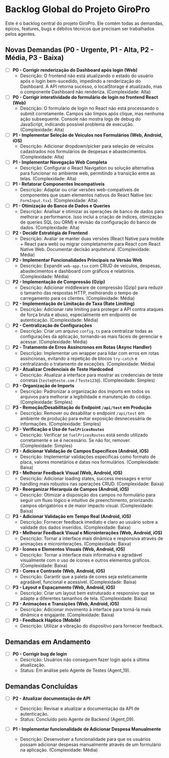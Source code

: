 # Backlog Global do Projeto GiroPro

<!-- ATENÇÃO: Não modifique ou remova este cabeçalho e a estrutura geral deste arquivo. Ele é essencial para o funcionamento do sistema.

**Instruções Importantes:**
1.  **Não Deletar Tarefas:** Nenhuma tarefa deve ser deletada deste backlog. Se uma tarefa não for mais relevante, marque-a como 'Cancelada' e adicione uma justificativa.
2.  **Requisitos para Tarefas Concluídas:** Para que uma tarefa seja considerada 'Concluída' (marcada com [x]), é obrigatório incluir as seguintes informações:
    *   **Arquivos Afetados:** Listar quais arquivos foram editados, criados ou removidos.
    *   **Data de Conclusão:** Registrar a data em que a tarefa foi finalizada.

Novas demandas devem ser adicionadas na seção apropriada. -->

Este é o backlog central do projeto GiroPro. Ele contém todas as demandas, épicos, features, bugs e débitos técnicos que precisam ser trabalhados pelos agentes.

## Novas Demandas (P0 - Urgente, P1 - Alta, P2 - Média, P3 - Baixa)

- [ ] **P0 - Corrigir renderização do Dashboard após login (Web)**
  - Descrição: O frontend não está atualizando o estado do usuário após o login bem-sucedido, impedindo a renderização do Dashboard. A API retorna sucesso, o localStorage é atualizado, mas o componente Dashboard não renderiza. (Complexidade: Alta)
- [ ] **P0 - Corrigir interatividade do formulário de login no frontend React (Web)**
  - Descrição: O formulário de login no React não está processando o submit corretamente. Campos são limpos após clique, mas nenhuma ação subsequente. Console não mostra logs de debug do JavaScript, indicando possível problema de execução. (Complexidade: Alta)
- [ ] **P1 - Implementar Seleção de Veículos nos Formulários (Web, Android, iOS)**
  - Descrição: Adicionar dropdown/picker para seleção de veículos cadastrados nos formulários de despesas e abastecimentos. (Complexidade: Alta)
- [ ] **P1 - Implementar Navegação Web Completa**
  - Descrição: Configurar o React Navigation ou solução alternativa para funcionar no ambiente web, permitindo a transição entre as telas. (Complexidade: Alta)
- [ ] **P1 - Refatorar Componentes Incompatíveis**
  - Descrição: Adaptar ou criar versões web-compatíveis de componentes que usam elementos nativos do React Native (ex: `FormInput.tsx`). (Complexidade: Alta)
- [ ] **P1 - Otimização do Banco de Dados e Queries**
  - Descrição: Analisar e otimizar as operações de banco de dados para melhorar a performance. Isso inclui a criação de índices, otimização de queries SQL (ou ORM) e revisão da configuração do banco de dados. (Complexidade: Alta)
- [ ] **P2 - Decidir Estratégia de Frontend**
  - Descrição: Avaliar se manter duas versões (React Native para mobile + React para web) ou migrar completamente para React com React Native Web. Documentar decisão arquitetural. (Complexidade: Média)
- [ ] **P2 - Implementar Funcionalidades Principais na Versão Web**
  - Descrição: Expandir `web-app.tsx` com CRUD de veículos, despesas, abastecimentos e dashboard com gráficos e relatórios. (Complexidade: Média)
- [ ] **P2 - Implementação de Compressão (Gzip)**
  - Descrição: Adicionar middleware de compressão (Gzip) para reduzir o tamanho das respostas HTTP, melhorando o tempo de carregamento para os clientes. (Complexidade: Média)
- [ ] **P2 - Implementação de Limitação de Taxa (Rate Limiting)**
  - Descrição: Adicionar rate limiting para proteger a API contra ataques de força bruta e abuso, especialmente em endpoints de autenticação. (Complexidade: Média)
- [ ] **P2 - Centralização de Configurações**
  - Descrição: Criar um arquivo `config.ts` para centralizar todas as configurações da aplicação, tornando-as mais fáceis de gerenciar e acessar. (Complexidade: Média)
- [ ] **P2 - Tratamento de Erros Assíncronos em Rotas (Async Handler)**
  - Descrição: Implementar um wrapper para lidar com erros em rotas assíncronas, evitando a repetição de blocos `try-catch` e centralizando o tratamento de exceções. (Complexidade: Média)
- [ ] **P3 - Atualizar Credenciais de Teste Hardcoded**
  - Descrição: Atualizar a interface para mostrar as credenciais de teste corretas (`teste@teste.com` / `Teste123@`). (Complexidade: Simples)
- [ ] **P3 - Organização de Imports**
  - Descrição: Padronizar a organização dos imports em todos os arquivos para melhorar a legibilidade e manutenção do código. (Complexidade: Simples)
- [ ] **P3 - Remoção/Desabilitação do Endpoint `/api/test` em Produção**
  - Descrição: Remover ou desabilitar o endpoint `/api/test` em ambiente de produção para evitar exposição desnecessária de informações. (Complexidade: Simples)
- [ ] **P3 - Verificação e Uso de `fuelPricesRoutes`**
  - Descrição: Verificar se `fuelPricesRoutes` está sendo utilizado corretamente e se é necessário. Se não for, remover. (Complexidade: Simples)
- [ ] **P3 - Adicionar Validação de Campos Específicos (Android, iOS)**
  - Descrição: Implementar validações específicas como formato de placa, valores monetários e datas nos formulários. (Complexidade: Baixa)
- [ ] **P3 - Melhorar Feedback Visual (Web, Android, iOS)**
  - Descrição: Adicionar loading states, success messages e error handling mais robustos nas operações CRUD. (Complexidade: Baixa)
- [ ] **P3 - Reorganizar Hierarquia de Campos (Android, iOS)**
  - Descrição: Otimizar a disposição dos campos no formulário para seguir um fluxo lógico e intuitivo de preenchimento, priorizando campos obrigatórios e de maior impacto visual. (Complexidade: Baixa)
- [ ] **P3 - Adicionar Validação em Tempo Real (Android, iOS)**
  - Descrição: Fornecer feedback imediato e claro ao usuário sobre a validade dos dados inseridos. (Complexidade: Baixa)
- [ ] **P3 - Melhorar Feedback Visual e Microinterações (Web, Android, iOS)**
  - Descrição: Tornar a interface mais dinâmica e responsiva através de animações e microinterações. (Complexidade: Baixa)
- [ ] **P3 - Ícones e Elementos Visuais (Web, Android, iOS)**
  - Descrição: Tornar a interface mais informativa e agradável visualmente com o uso de ícones e outros elementos gráficos. (Complexidade: Baixa)
- [ ] **P3 - Cores e Contraste (Web, Android, iOS)**
  - Descrição: Garantir que a paleta de cores seja esteticamente agradável, funcional e acessível. (Complexidade: Baixa)
- [ ] **P3 - Layout e Espaçamento (Web, Android, iOS)**
  - Descrição: Criar um layout bem estruturado e responsivo que se adapte a diferentes tamanhos de tela. (Complexidade: Baixa)
- [ ] **P3 - Animações e Transições (Web, Android, iOS)**
  - Descrição: Adicionar movimento à interface para torná-la mais dinâmica e engajante. (Complexidade: Baixa)
- [ ] **P3 - Feedback Háptico (Mobile)**
  - Descrição: Utilizar a vibração do dispositivo para fornecer feedback.

## Demandas em Andamento

- [ ] **P0 - Corrigir bug de login**
  - Descrição: Usuários não conseguem fazer login após a última atualização.
  - Status: Em análise pelo Agente de Testes (Agent_19).

## Demandas Concluídas

- [ ] **P2 - Atualizar documentação de API**
  - Descrição: Revisar e atualizar a documentação da API de autenticação.
  - Status: Concluído pelo Agente de Backend (Agent_09).




- [ ] **P1 - Implementar funcionalidade de Adicionar Despesa Manualmente**
  - Descrição: Desenvolver a funcionalidade para que os usuários possam adicionar despesas manualmente através de um formulário na aplicação. (Complexidade: Média)

